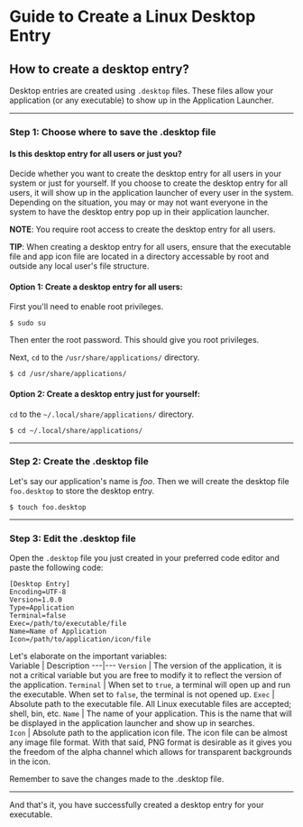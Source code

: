 # Guide to Create a Linux Desktop Entry

## How to create a desktop entry?
Desktop entries are created using `.desktop` files. These files allow your application (or any executable) to show up in the Application Launcher.  

___

### Step 1: Choose where to save the .desktop file

#### Is this desktop entry for all users or just you?
Decide whether you want to create the desktop entry for all users in your system or just for yourself. If you choose to create the desktop entry for all users, it will show up in the application launcher of every user in the system. Depending on the situation, you may or may not want everyone in the system to have the desktop entry pop up in their application launcher.

**NOTE**: You require root access to create the desktop entry for all users.  

**TIP**: When creating a desktop entry for all users, ensure that the executable file and app icon file are located in a directory accessable by root and outside any local user's file structure.  

#### Option 1: Create a desktop entry for all users:  
First you'll need to enable root privileges.  

```shell
$ sudo su
```  

Then enter the root password. This should give you root privileges.  

Next, `cd` to the `/usr/share/applications/` directory.  

```shell
$ cd /usr/share/applications/
```  


#### Option 2: Create a desktop entry just for yourself:
`cd` to the `~/.local/share/applications/` directory.  

```shell
$ cd ~/.local/share/applications/
```

___

### Step 2: Create the .desktop file
Let's say our application's name is *foo*. Then we will create the desktop file `foo.desktop` to store the desktop entry.

```shell
$ touch foo.desktop
```

___

### Step 3: Edit the .desktop file
Open the `.desktop` file you just created in your preferred code editor and paste the following code:  

```shell
[Desktop Entry]
Encoding=UTF-8
Version=1.0.0
Type=Application
Terminal=false
Exec=/path/to/executable/file
Name=Name of Application
Icon=/path/to/application/icon/file
```

Let's elaborate on the important variables:  
Variable | Description
---|---
`Version` | The version of the application, it is not a critical variable but you are free to modify it to reflect the version of the application.
`Terminal` | When set to `true`, a terminal will open up and run the executable. When set to `false`, the terminal is not opened up.
`Exec` | Absolute path to the executable file. All Linux executable files are accepted; shell, bin, etc.
`Name` | The name of your application. This is the name that will be displayed in the application launcher and show up in searches.  
`Icon` | Absolute path to the application icon file. The icon file can be almost any image file format. With that said, PNG format is desirable as it gives you the freedom of the alpha channel which allows for transparent backgrounds in the icon.  

Remember to save the changes made to the .desktop file.  

___

And that's it, you have successfully created a desktop entry for your executable.  
